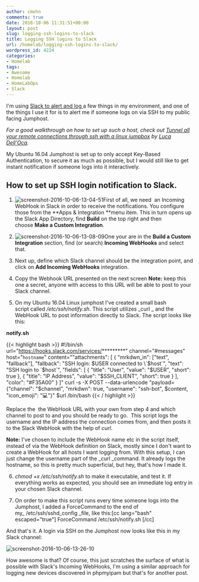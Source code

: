 ```yaml
---
author: cmohn
comments: true
date: 2016-10-06 11:31:51+00:00
layout: post
slug: logging-ssh-logins-to-slack
title: Logging SSH logins to Slack
url: /homelab/logging-ssh-logins-to-slack/
wordpress_id: 4224
categories:
- Homelab
tags:
- Awesome
- Homelab
- HomeLabOps
- Slack
---
```


I'm using [Slack to alert and log ](http://vninja.net/homelab/homelabops-via-slack/)a few things in my environment, and one of the things I use it for is to alert me if someone logs on via SSH to my public facing Jumphost.

_For a good walkthrough on how to set up such a host, check out [Tunnel all your remote connections through ssh with a linux jumpbox](http://www.virtualtothecore.com/en/tunnel-all-your-remote-connections-through-ssh-with-a-linux-jumpbox/) by [Luca Dell'Oca](https://twitter.com/dellock6)._

<!--more-->

My Ubuntu 16.04 Jumphost is set up to only accept Key-Based Authentication, to secure it as much as possible, but I would still like to get instant notification if someone logs into it interactively.



## How to set up SSH login notification to Slack.


  1. ![screenshot-2016-10-06-13-04-51](/img/Screenshot-2016-10-06-13.04.51-300x182.png)First of all, we need  an Incoming WebHook in Slack in order to receive the notifications.
You configure those from the **Apps & Integration **menu item. This in turn opens up the Slack App Directory, find **Build** on the top right and then choose **Make a Custom Integration**.


  2. ![screenshot-2016-10-06-13-08-09](/img/Screenshot-2016-10-06-13.08.09-300x60.png)One your are in the **Build a Custom Integration** section, find (or search) **Incoming WebHooks** and select that.


  3. Next up, define which Slack channel should be the integration point, and click on **Add Incoming WebHooks** integration.


  4. Copy the Webhook URL presented on the next screen
**Note:** keep this one a secret, anyone with access to this URL will be able to post to your Slack channel.


  5. On my Ubuntu 16.04 Linux jumphost I've created a small bash script called _/etc/ssh/notify.sh_. This script utilizes _curl _ and the WebHook URL to post information directly to Slack. The script looks like this:

  **notify.sh**

{{< highlight bash >}}
#!/bin/sh
url="https://hooks.slack.com/services/*********"
channel="#messages"
host="`hostname`"
content="\"attachments\": [ { \"mrkdwn_in\": [\"text\", \"fallback\"], \"fallback\": \"SSH login: $USER connected to \`$host\`\", \"text\": \"SSH login to \`$host\`\", \"fields\": [ { \"title\": \"User\", \"value\": \"$USER\", \"short\": true }, { \"title\": \"IP Address\", \"value\": \"$SSH_CLIENT\", \"short\": true } ], \"color\": \"#F35A00\" } ]"
curl -s -X POST --data-urlencode "payload={\"channel\": \"$channel\", \"mrkdwn\": true, \"username\": \"ssh-bot\", $content, \"icon_emoji\": \":computer:\"}" $url
/bin/bash
{{< / highlight >}}



Replace the  the WebHook URL with your own from step 4 and which channel to post to and you should be ready to go.  This script logs the username and the IP address the connection comes from, and then posts it to the Slack WebHook with the help of _curl_.

**Note:** I've chosen to include the WebHook name etc in the script itself, instead of via the WebHook definition on Slack, mostly since I don't want to create a WebHook for all hosts I want logging from. With this setup, I can just change the username part of the _curl _command. It already logs the hostname, so this is pretty much superficial, but hey, that's how I made it.


  6. _chmod +x /etc/ssh/notify.sh_ to make it executable, and test it. If everything works as expected, you should see an immediate log entry in your chosen Slack channel.


  7. On order to make this script runs every time someone logs into the Jumphost, I added a ForceCommand to the end of my_ /etc/ssh/sshd_config _file, like this:[cc lang="bash" escaped="true"]
ForceCommand /etc/ssh/notify.sh
[/cc]



And that's it. A login via SSH on the Jumphost now looks like this in my Slack channel:

![screenshot-2016-10-06-13-26-10](http://vninja.net/wordpress/wp-content/uploads/2016/10/Screenshot-2016-10-06-13.26.10-1-1024x179.png)

How awesome is that? Of course, this just scratches the surface of what is possible with Slack's Incoming WebHooks, I'm using a similar approach for logging new devices discovered in phpmyipam but that's for another post.
